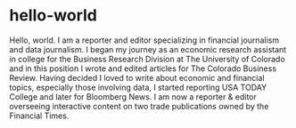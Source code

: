 # hello-world
Hello, world. I am a reporter and editor specializing in financial journalism and data journalism. I began my journey as an economic research assistant in college for the Business Research Division at The University of Colorado and in this position I wrote and edited articles for The Colorado Business Review. Having decided I loved to write about economic and financial topics, especially those involving data, I started reporting USA TODAY College and later for Bloomberg News. I am now a reporter & editor overseeing interactive content on two trade publications owned by the Financial Times. 
